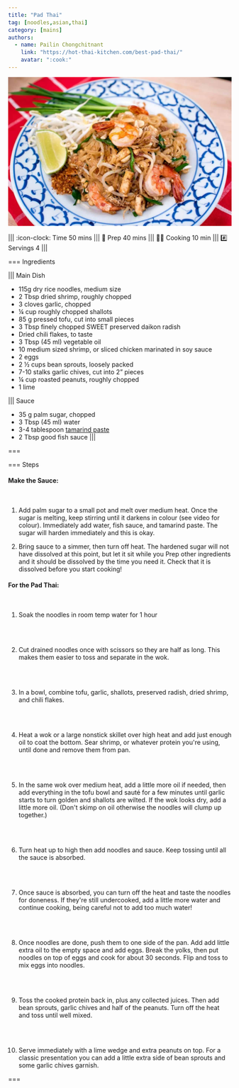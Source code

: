 ```yaml
---
title: "Pad Thai"
tag: [noodles,asian,thai]
category: [mains]
authors:
  - name: Pailin Chongchitnant
    link: "https://hot-thai-kitchen.com/best-pad-thai/"
    avatar: ":cook:"
---
```


![](img/pad-thai.jpg)

||| :icon-clock: Time
50 mins
||| :knife: Prep
40 mins
||| :cook: Cooking
10 min
||| :hash: Servings
4
|||

=== Ingredients

||| Main Dish
- 115g dry rice noodles, medium size 
- 2 Tbsp dried shrimp, roughly chopped
- 3 cloves garlic, chopped
- ¼ cup roughly chopped shallots
- 85 g pressed tofu, cut into small pieces
- 3 Tbsp finely chopped SWEET preserved daikon radish
- Dried chili flakes, to taste
- 3 Tbsp (45 ml) vegetable oil
- 10 medium sized shrimp, or sliced chicken marinated in soy sauce
- 2 eggs
- 2 ½ cups bean sprouts, loosely packed
- 7-10 stalks garlic chives, cut into 2” pieces
- ¼ cup roasted peanuts, roughly chopped
- 1 lime

||| Sauce
- 35 g palm sugar, chopped
- 3 Tbsp (45 ml) water
- 3-4 tablespoon [tamarind paste](./tamarind-paste.md)
- 2 Tbsp good fish sauce
|||

===

=== Steps

#### Make the Sauce:
<br>

1. Add palm sugar to a small pot and melt over medium heat. Once the sugar is melting, keep stirring until it darkens in colour (see video for colour). Immediately add water, fish sauce, and tamarind paste. The sugar will harden immediately and this is okay.

2. Bring sauce to a simmer, then turn off heat. The hardened sugar will not have dissolved at this point, but let it sit while you Prep other ingredients and it should be dissolved by the time you need it. Check that it is dissolved before you start cooking!

#### For the Pad Thai: 
<br>

1. Soak the noodles in room temp water for 1 hour
<br>
<br>

2. Cut drained noodles once with scissors so they are half as long. This makes them easier to toss and separate in the wok.
<br>
<br>

3. In a bowl, combine tofu, garlic, shallots, preserved radish, dried shrimp, and chili flakes.
<br>
<br>

4. Heat a wok or a large nonstick skillet over high heat and add just enough oil to coat the bottom. Sear shrimp, or whatever protein you're using, until done and remove them from pan.
<br>
<br>

5. In the same wok over medium heat, add a little more oil if needed, then add everything in the tofu bowl and sauté for a few minutes until garlic starts to turn golden and shallots are wilted. If the wok looks dry, add a little more oil. (Don't skimp on oil otherwise the noodles will clump up together.) 
<br>
<br>

6. Turn heat up to high then add noodles and sauce. Keep tossing until all the sauce is absorbed.
<br>
<br>

7. Once sauce is absorbed, you can turn off the heat and taste the noodles for doneness. If they're still undercooked, add a little more water and continue cooking, being careful not to add too much water!
<br>
<br>

8. Once noodles are done, push them to one side of the pan. Add add little extra oil to the empty space and add eggs. Break the yolks, then put noodles on top of eggs and cook for about 30 seconds. Flip and toss to mix eggs into noodles. 
<br>
<br>

9. Toss the cooked protein back in, plus any collected juices. Then add bean sprouts, garlic chives and half of the peanuts. Turn off the heat and toss until well mixed.
<br>
<br>

10. Serve immediately with a lime wedge and extra peanuts on top. For a classic presentation you can add a little extra side of bean sprouts and some garlic chives garnish. 

===

